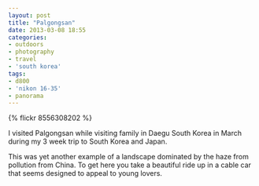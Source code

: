 ```yaml
---
layout: post
title: "Palgongsan"
date: 2013-03-08 18:55
categories: 
- outdoors
- photography
- travel
- 'south korea'
tags:
- d800
- 'nikon 16-35'
- panorama
---
```

{% flickr 8556308202 %}

I visited Palgongsan while visiting family in Daegu South Korea in March during my 3 week trip to South Korea and Japan.

This was yet another example of a landscape dominated by the haze from
pollution from China. To get here you take a beautiful ride up in a
cable car that seems designed to appeal to young lovers.

